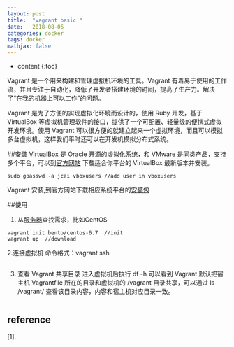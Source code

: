 ```yaml
---
layout: post
title:  "vagrant basic "
date:   2018-08-06
categories: docker
tags: docker
mathjax: false
---
```

* content
{:toc}

Vagrant 是一个用来构建和管理虚拟机环境的工具。Vagrant 有着易于使用的工作流，并且专注于自动化，降低了开发者搭建环境的时间，提高了生产力。解决了“在我的机器上可以工作”的问题。

Vagrant 是为了方便的实现虚拟化环境而设计的，使用 Ruby 开发，基于 VirtualBox 等虚拟机管理软件的接口，提供了一个可配置、轻量级的便携式虚拟开发环境。使用 Vagrant 可以很方便的就建立起来一个虚拟环境，而且可以模拟多台虚拟机，这样我们平时还可以在开发机模拟分布式系统。

##安装
VirtualBox 是 Oracle 开源的虚拟化系统，和 VMware 是同类产品，支持多个平台，可以到[官方网站](https://www.virtualbox.org/wiki/Downloads) 下载适合你平台的 VirtualBox 最新版本并安装。
~~~
sudo gpasswd -a jcai vboxusers //add user in vboxusers
~~~

Vagrant 安装,到官方网站下载相应系统平台的[安装包](http://www.vagrantup.com/downloads.html)

##使用
1.  从[服务器](https://app.vagrantup.com/boxes/search)查找需求，比如CentOS

~~~
vagrant init bento/centos-6.7  //init
vagrant up  //download
~~~

2.连接虚拟机 命令格式：vagrant ssh

~~~

~~~

3. 查看 Vagrant 共享目录 
进入虚拟机后执行 df -h 可以看到 Vagrant 默认把宿主机 Vagrantfile 所在的目录和虚拟机的 /vagrant 目录共享，可以通过 ls /vagrant/ 查看该目录内容，内容和宿主机对应目录一致。

~~~

~~~



## reference
[1]. 



